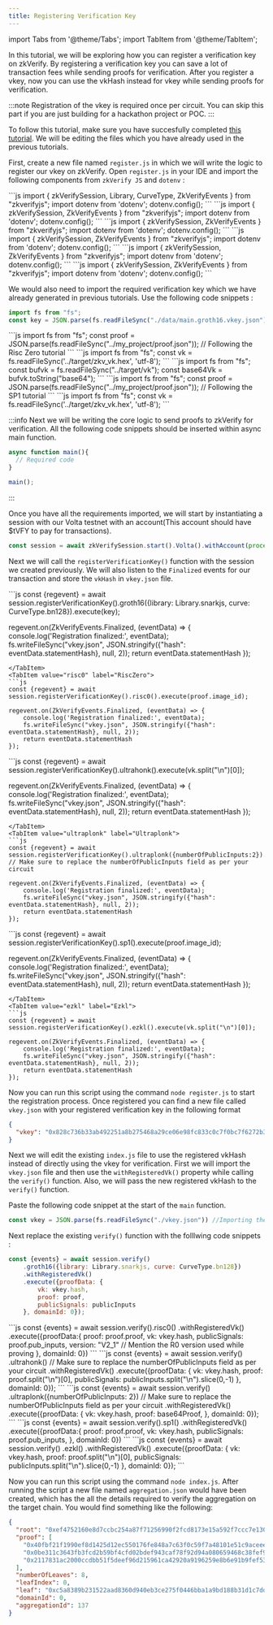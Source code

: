 ```yaml
---
title: Registering Verification Key
---
```


import Tabs from '@theme/Tabs';
import TabItem from '@theme/TabItem';

In this tutorial, we will be exploring how you can register a verification key on zkVerify. By registering a verification key you can save a lot of transaction fees while sending proofs for verification. After you register a vkey, now you can use the vkHash instead for vkey while sending proofs for verification.

:::note
Registration of the vkey is required once per circuit. You can skip this part if you are just building for a hackathon project or POC.
:::

To follow this tutorial, make sure you have succesfully completed [this tutorial](./06-zkverify-js.md). We will be editing the files which you have already used in the previous tutorials.

First, create a new file named ``register.js`` in which we will write the logic to register our vkey on zkVerify. Open ```register.js``` in your IDE and import the following components from ```zkVerify JS``` and ``dotenv`` :

<Tabs groupId="import">
<TabItem value="circom" label="Circom">
```js
import { zkVerifySession, Library, CurveType, ZkVerifyEvents } from "zkverifyjs";
import dotenv from 'dotenv';
dotenv.config();
```
</TabItem>
<TabItem value="r0" label="Risc Zero">
```js
import { zkVerifySession, ZkVerifyEvents } from "zkverifyjs";
import dotenv from 'dotenv';
dotenv.config();
```
</TabItem>
<TabItem value="ultrahonk" label="Ultrahonk">
```js
import { zkVerifySession, ZkVerifyEvents } from "zkverifyjs";
import dotenv from 'dotenv';
dotenv.config();
```
</TabItem>
<TabItem value="ultraplonk" label="Ultraplonk">
```js
import { zkVerifySession, ZkVerifyEvents } from "zkverifyjs";
import dotenv from 'dotenv';
dotenv.config();
```
</TabItem>
<TabItem value="sp1" label="SP1">
```js
import { zkVerifySession, ZkVerifyEvents } from "zkverifyjs";
import dotenv from 'dotenv';
dotenv.config();
```
</TabItem>
<TabItem value="ezkl" label="Ezkl">
```js
import { zkVerifySession, ZkVerifyEvents } from "zkverifyjs";
import dotenv from 'dotenv';
dotenv.config();
```
</TabItem>
</Tabs>

We would also need to import the required verification key which we have already generated in previous tutorials. Use the following code snippets :
<Tabs groupId="import-files">
<TabItem value="circom" label="Circom">
```js
import fs from "fs";
const key = JSON.parse(fs.readFileSync("./data/main.groth16.vkey.json"));
```
</TabItem>
<TabItem value="r0" label="Risc Zero">
```js
import fs from "fs";
const proof = JSON.parse(fs.readFileSync("../my_project/proof.json")); // Following the Risc Zero tutorial
```
</TabItem>
<TabItem value="ultrahonk" label="Ultrahonk">
```js
import fs from "fs";
const vk = fs.readFileSync('../target/zkv_vk.hex', 'utf-8');
```
</TabItem>
<TabItem value="ultraplonk" label="Ultraplonk">
```js
import fs from "fs";
const bufvk = fs.readFileSync("../target/vk");
const base64Vk = bufvk.toString("base64");
```
</TabItem>
<TabItem value="sp1" label="SP1">
```js
import fs from "fs";
const proof = JSON.parse(fs.readFileSync("../my_project/proof.json")); // Following the SP1 tutorial
```
</TabItem>
<TabItem value="ezkl" label="Ezkl">
```js
import fs from "fs";
const vk = fs.readFileSync('../target/zkv_vk.hex', 'utf-8');
```
</TabItem>
</Tabs>

:::info
Next we will be writing the core logic to send proofs to zkVerify for verification.
All the following code snippets should be inserted within async main function.
```js
async function main(){
  // Required code
}

main();
```
:::

Once you have all the requirements imported, we will start by instantiating a session with our Volta testnet with an account(This account should have $tVFY to pay for transactions). 
```js
const session = await zkVerifySession.start().Volta().withAccount(process.env.SEED_PHRASE);
```

Next we will call the ``registerVerificationKey()`` function with the session we created previously. We will also listen to the ``Finalized`` events for our transaction and store the ``vkHash`` in ``vkey.json`` file.

<Tabs groupId="register-vkey">
<TabItem value="circom" label="Circom">
```js
const {regevent} = await session.registerVerificationKey().groth16({library: Library.snarkjs, curve: CurveType.bn128}).execute(key);

regevent.on(ZkVerifyEvents.Finalized, (eventData) => {
    console.log('Registration finalized:', eventData);
    fs.writeFileSync("vkey.json", JSON.stringify({"hash": eventData.statementHash}, null, 2));
    return eventData.statementHash
});
```
</TabItem>
<TabItem value="risc0" label="RiscZero">
```js
const {regevent} = await session.registerVerificationKey().risc0().execute(proof.image_id);

regevent.on(ZkVerifyEvents.Finalized, (eventData) => {
    console.log('Registration finalized:', eventData);
    fs.writeFileSync("vkey.json", JSON.stringify({"hash": eventData.statementHash}, null, 2));
    return eventData.statementHash
});
```
</TabItem>
<TabItem value="ultrahonk" label="Ultrahonk">
```js
const {regevent} = await session.registerVerificationKey().ultrahonk().execute(vk.split("\n")[0]); 

regevent.on(ZkVerifyEvents.Finalized, (eventData) => {
    console.log('Registration finalized:', eventData);
    fs.writeFileSync("vkey.json", JSON.stringify({"hash": eventData.statementHash}, null, 2));
    return eventData.statementHash
});
```
</TabItem>
<TabItem value="ultraplonk" label="Ultraplonk">
```js
const {regevent} = await session.registerVerificationKey().ultraplonk({numberOfPublicInputs:2}).execute(base64Vk); // Make sure to replace the numberOfPublicInputs field as per your circuit

regevent.on(ZkVerifyEvents.Finalized, (eventData) => {
    console.log('Registration finalized:', eventData);
    fs.writeFileSync("vkey.json", JSON.stringify({"hash": eventData.statementHash}, null, 2));
    return eventData.statementHash
});
```
</TabItem>
<TabItem value="sp1" label="SP1">
```js
const {regevent} = await session.registerVerificationKey().sp1().execute(proof.image_id);

regevent.on(ZkVerifyEvents.Finalized, (eventData) => {
    console.log('Registration finalized:', eventData);
    fs.writeFileSync("vkey.json", JSON.stringify({"hash": eventData.statementHash}, null, 2));
    return eventData.statementHash
});
```
</TabItem>
<TabItem value="ezkl" label="Ezkl">
```js
const {regevent} = await session.registerVerificationKey().ezkl().execute(vk.split("\n")[0]); 

regevent.on(ZkVerifyEvents.Finalized, (eventData) => {
    console.log('Registration finalized:', eventData);
    fs.writeFileSync("vkey.json", JSON.stringify({"hash": eventData.statementHash}, null, 2));
    return eventData.statementHash
});
```
</TabItem>
</Tabs>

Now you can run this script using the command ``node register.js`` to start the registration process. Once registered you can find a new file called ``vkey.json`` with your registered verification key in the following format
```json
{
  "vkey": "0x828c736b33ab492251a8b275468a29ce06e98fc833c0c7f0bc7f6272b300c05b"
}
```

Next we will edit the existing ``index.js`` file to use the registered vkHash instead of directly using the vkey for verification. First we will import the ``vkey.json`` file and then use the ``withRegisteredVk()`` property while calling the ``verify()`` function. Also, we will pass the new registered vkHash to the ``verify()`` function.

Paste the following code snippet at the start of the ``main`` function.
```js
const vkey = JSON.parse(fs.readFileSync("./vkey.json")) //Importing the registered vkhash
```

Next replace the existing ``verify()`` function with the folllwing code snippets :
<Tabs groupId="register-vkey">
<TabItem value="circom" label="Circom">
```js
const {events} = await session.verify()
    .groth16({library: Library.snarkjs, curve: CurveType.bn128})
    .withRegisteredVk()
    .execute({proofData: {
        vk: vkey.hash,
        proof: proof,
        publicSignals: publicInputs
    }, domainId: 0});
```
</TabItem>
<TabItem value="risc0" label="RiscZero">
```js
const {events} = await session.verify().risc0()
    .withRegisteredVk()
    .execute({proofData:{
        proof: proof.proof,
        vk: vkey.hash,
        publicSignals: proof.pub_inputs,
        version: "V2_1" // Mention the R0 version used while proving
    }, domainId: 0})
```
</TabItem>
<TabItem value="ultrahonk" label="Ultrahonk">
```js
const {events} = await session.verify()
    .ultrahonk() // Make sure to replace the numberOfPublicInputs field as per your circuit 
    .withRegisteredVk() 
    .execute({proofData: {
        vk: vkey.hash,
        proof: proof.split("\n")[0],
        publicSignals: publicInputs.split("\n").slice(0,-1)
    }, domainId: 0});
```
</TabItem>
<TabItem value="ultraplonk" label="Ultraplonk">
```js
const {events} = await session.verify()
    .ultraplonk({numberOfPublicInputs: 2}) // Make sure to replace the numberOfPublicInputs field as per your circuit 
    .withRegisteredVk() 
    .execute({proofData: {
        vk: vkey.hash,
        proof: base64Proof,
    }, domainId: 0});
```
</TabItem>
<TabItem value="sp1" label="SP1">
```js
const {events} = await session.verify().sp1()
    .withRegisteredVk()
    .execute({proofData:{
        proof: proof.proof,
        vk: vkey.hash,
        publicSignals: proof.pub_inputs,
    }, domainId: 0})
```
</TabItem>
<TabItem value="ezkl" label="Ezkl">
```js
const {events} = await session.verify()
    .ezkl()
    .withRegisteredVk() 
    .execute({proofData: {
        vk: vkey.hash,
        proof: proof.split("\n")[0],
        publicSignals: publicInputs.split("\n").slice(0,-1)
    }, domainId: 0});
```
</TabItem>
</Tabs>

Now you can run this script using the command ``node index.js``. After running the script a new file named ``aggregation.json`` would have been created, which has the all the details required to verify the aggregation on the target chain. You would find something like the following:
```json
{
  "root": "0xef4752160e8d7ccbc254a87f71256990f2fcd8173e15a592f7ccc7e130aa5ab0",
  "proof": [
    "0x40fbf21f1990ef8d1425d12ec550176fe848a7c63f0c59f7a48101e51c9aceee",
    "0x0be311c3643fb3fcd2b59bf4cfd02bdef943caf78f92d94a080659468c38fef9",
    "0x2117831ac2000ccdbb51f5deef96d215961ca42920a9196259e8b6e91b9fef53"
  ],
  "numberOfLeaves": 8,
  "leafIndex": 0,
  "leaf": "0xc5a8389b231522aad8360d940eb3ce275f0446bba1a9bd188b31d1c7dd37f136",
  "domainId": 0,
  "aggregationId": 137
}

```